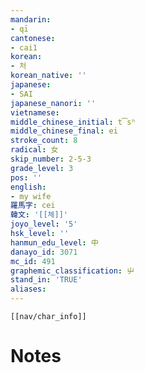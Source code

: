 ```yaml
---
mandarin:
- qī
cantonese:
- cai1
korean:
- 처
korean_native: ''
japanese:
- SAI
japanese_nanori: ''
vietnamese:
middle_chinese_initial: t͡sʰ
middle_chinese_final: ei
stroke_count: 8
radical: 女
skip_number: 2-5-3
grade_level: 3
pos: ''
english:
- my wife
羅馬字: cei
韓文: '[[체]]'
joyo_level: '5'
hsk_level: ''
hanmun_edu_level: 中
danayo_id: 3071
mc_id: 491
graphemic_classification: 屮
stand_in: 'TRUE'
aliases:
---
```

```meta-bind-embed
[[nav/char_info]]
```

# Notes
